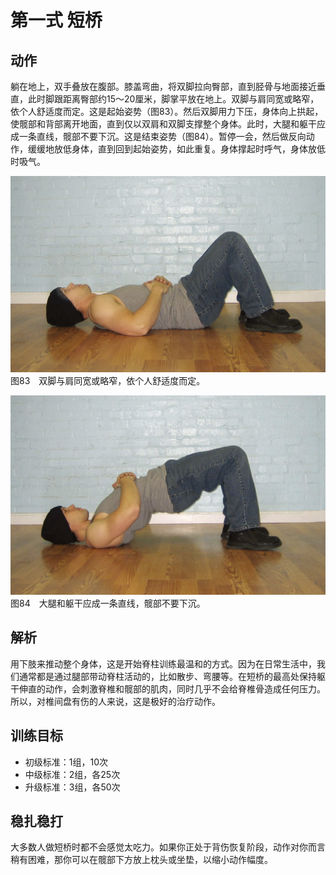 # 第一式 短桥

## 动作

躺在地上，双手叠放在腹部。膝盖弯曲，将双脚拉向臀部，直到胫骨与地面接近垂直，此时脚跟距离臀部约15～20厘米，脚掌平放在地上。双脚与肩同宽或略窄，依个人舒适度而定。这是起始姿势（图83）。然后双脚用力下压，身体向上拱起，使髋部和背部离开地面，直到仅以双肩和双脚支撑整个身体。此时，大腿和躯干应成一条直线，髋部不要下沉。这是结束姿势（图84）。暂停一会，然后做反向动作，缓缓地放低身体，直到回到起始姿势，如此重复。身体撑起时呼气，身体放低时吸气。

![短桥](./.images/spine-bridge-01.png)
图83　双脚与肩同宽或略窄，依个人舒适度而定。

![短桥](./.images/spine-bridge-02.png)
图84　大腿和躯干应成一条直线，髋部不要下沉。

## 解析

用下肢来推动整个身体，这是开始脊柱训练最温和的方式。因为在日常生活中，我们通常都是通过腿部带动脊柱活动的，比如散步、弯腰等。在短桥的最高处保持躯干伸直的动作，会刺激脊椎和髋部的肌肉，同时几乎不会给脊椎骨造成任何压力。所以，对椎间盘有伤的人来说，这是极好的治疗动作。

## 训练目标
* 初级标准：1组，10次
* 中级标准：2组，各25次
* 升级标准：3组，各50次

## 稳扎稳打

大多数人做短桥时都不会感觉太吃力。如果你正处于背伤恢复阶段，动作对你而言稍有困难，那你可以在髋部下方放上枕头或坐垫，以缩小动作幅度。
